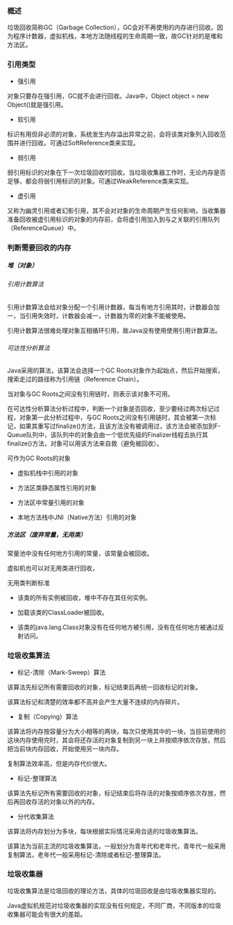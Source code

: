 ### 概述

垃圾回收简称GC（Garbage Collection），GC会对不再使用的内存进行回收。因为程序计数器，虚拟机栈，本地方法随线程的生命周期一致，故GC针对的是堆和方法区。

### 引用类型

* 强引用

对象只要存在强引用，GC就不会进行回收。Java中，Object object = new Object()就是强引用。

* 软引用

标识有用但非必须的对象，系统发生内存溢出异常之前，会将该类对象列入回收范围并进行回收。可通过SoftReference类来实现。

* 弱引用

弱引用标识的对象在下一次垃圾回收时回收。当垃圾收集器工作时，无论内存是否足够，都会将弱引用标识的对象。可通过WeakReference类来实现。

* 虚引用

又称为幽灵引用或者幻影引用，其不会对对象的生命周期产生任何影响，当收集器准备回收被虚引用标识的对象的内存前，会将虚引用加入到与之关联的引用队列（ReferenceQueue）中。

### 判断需要回收的内存

##### 堆（对象）

###### 引用计数算法

引用计数算法会给对象分配一个引用计数器，每当有地方引用其时，计数器会加一，当引用失效时，计数器会减一，计数器为零的对象不能被使用。

引用计数算法很难处理对象互相循环引用，故Java没有使用使用引用计数算法。

###### 可达性分析算法

Java采用的算法，该算法会选择一个GC Roots对象作为起始点，然后开始搜索，搜索走过的路径称为引用链（Reference Chain）。

当对象与GC Roots之间没有引用链时，则表示该对象不可用。

在可达性分析算法分析过程中，判断一个对象是否回收，至少要经过两次标记过程，对象第一此分析过程中，与GC Roots之间没有引用链时，其会被第一次标记，如果其重写过finalize()方法，且该方法没有被调用过，该方法会被添加到F-Queue队列中，该队列中的对象会由一个低优先级的Finalizer线程去执行其finalize()方法，对象可以用该方法来自救（避免被回收）。

可作为GC Roots的对象

* 虚拟机栈中引用的对象

* 方法区类静态属性引用的对象

* 方法区中常量引用的对象

* 本地方法栈中JNI（Native方法）引用的对象

##### 方法区（废弃常量，无用类）

常量池中没有任何地方引用的常量，该常量会被回收。

虚拟机也可以对无用类进行回收，

无用类判断标准

* 该类的所有实例被回收，堆中不存在其任何实例。

* 加载该类的ClassLoader被回收。

* 该类的java.lang.Class对象没有在任何地方被引用，没有在任何地方被通过反射访问。

### 垃圾收集算法

* 标记-清除（Mark-Sweep）算法

该算法先标记所有需要回收的对象，标记结束后再统一回收标记的对象。

该算法标记和清楚的效率都不高并会产生大量不连续的内存碎片。

* 复制（Copying）算法

该算法将内存按容量分为大小相等的两块，每次只使用其中的一块，当目前使用的这块内存使用完时，其会将还存活的对象复制到另一块上并按顺序依次存放，然后把当前块内存回收，开始使用另一块内存。

复制算法效率高，但是内存代价很大。

* 标记-整理算法

该算法先标记所有需要回收的对象，标记结束后将存活的对象按顺序依次存放，然后再回收存活的对象以外的内存。

* 分代收集算法

该算法将内存划分为多块，每块根据实际情况采用合适的垃圾收集算法。

该算法为当前主流的垃圾收集算法，一般划分为青年代和老年代，青年代一般采用复制算法，老年代一般采用标记-清除或者标记-整理算法。

### 垃圾收集器

垃圾收集算法是垃圾回收的理论方法，具体的垃圾回收是由垃圾收集器实现的。

Java虚拟机规范对垃圾收集器的实现没有任何规定，不同厂商，不同版本的垃圾收集器可能会有很大的差距。